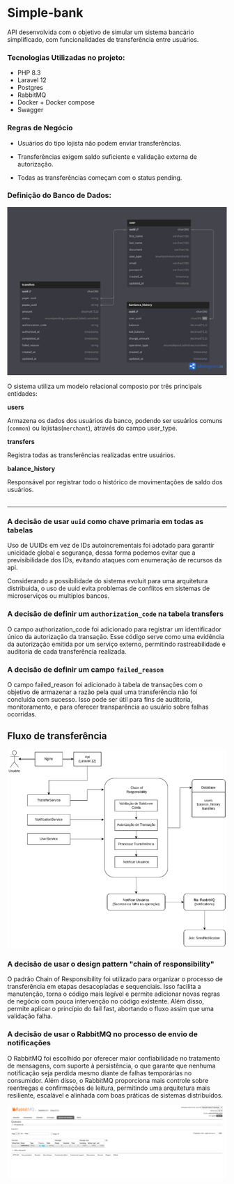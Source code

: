 # Simple-bank

API desenvolvida com o objetivo de simular um sistema bancário simplificado, com funcionalidades de transferência entre usuários.


### Tecnologias Utilizadas no projeto: 

* PHP 8.3
* Laravel 12
* Postgres
* RabbitMQ 
* Docker + Docker compose
* Swagger 


### Regras de Negócio
* Usuários do tipo lojista não podem enviar transferências.

* Transferências exigem saldo suficiente e validação externa de autorização.

* Todas as transferências começam com o status pending.

### Definição do Banco de Dados: 

![Diagrama de Banco de Dados](./.github/database.png)

O sistema utiliza um modelo relacional composto por três principais entidades:

<b>users</b>

Armazena os dados dos usuários da banco, podendo ser usuários comuns (<code>common</code>) ou lojistas(<code>merchant</code>), através do campo user_type.
 
<b>transfers</b>

Registra todas as transferências realizadas entre usuários.

<b>balance_history</b>

Responsável por registrar todo o histórico de movimentações de saldo dos usuários.
<br>
<br>

<hr>

### A decisão de usar <code>uuid</code> como chave primaria em todas as tabelas 

Uso de UUIDs em vez de IDs autoincrementais  foi adotado para garantir unicidade global e segurança, dessa forma podemos evitar que a previsibilidade dos IDs, evitando ataques com enumeração de recursos da api.

Considerando a possibilidade do sistema evoluit para uma arquitetura distribuida, o uso de uuid  evita problemas de conflitos em sistemas de microserviços ou multiplos bancos.

### A decisão de definir um <code>authorization_code</code> na tabela transfers 

O campo authorization_code foi adicionado para registrar um identificador único da autorização da transação. Esse código serve como uma evidência da autorização emitida por um serviço externo, permitindo rastreabilidade e auditoria de cada transferência realizada.

### A decisão de definir um campo <code>failed_reason</code>

O campo failed_reason foi adicionado à tabela de transações com o objetivo de armazenar a razão pela qual uma transferência não foi concluída com sucesso. Isso pode ser útil para fins de auditoria, monitoramento, e para oferecer transparência ao usuário sobre falhas ocorridas.

## Fluxo de transferência

![Diagrama do fluxo de transferência](./.github/transfer.drawio.png)

### A decisão de usar o design pattern "chain of responsibility"

O padrão Chain of Responsibility foi utilizado para organizar o processo de transferência em etapas desacopladas e sequenciais. Isso facilita a manutenção, torna o código mais legível e permite adicionar novas regras de negócio com pouca intervenção no código existente. Além disso, permite aplicar o princípio do fail fast, abortando o fluxo assim que uma validação falha.


### A decisão de usar o RabbitMQ no processo de envio de notificações

O RabbitMQ foi escolhido por oferecer maior confiabilidade no tratamento de mensagens, com suporte à persistência, o que garante que nenhuma notificação seja perdida mesmo diante de falhas temporárias no consumidor. Além disso, o RabbitMQ proporciona mais controle sobre reentregas e confirmações de leitura, permitindo uma arquitetura mais resiliente, escalável e alinhada com boas práticas de sistemas distribuídos.

![Painel do RabbitMQ](./.github/image.png)

